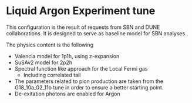 # Liquid Argon Experiment tune

This configuration is the result of requests from SBN and DUNE collaborations.
It is designed to serve as baseline model for SBN analyses. 

The physics content is the following
 - Valencia model for 1p1h, using z-expansion
 - SuSAv2 model for 2p2h
 - Spectral function like approach for the Local Fermi gas
    - Including correlated tail
 - The parameters related to pion production are taken from the G18_10a_02_11b tune in order to ensure a better starting point. 
 - De-exitation photons are enabled for Argon